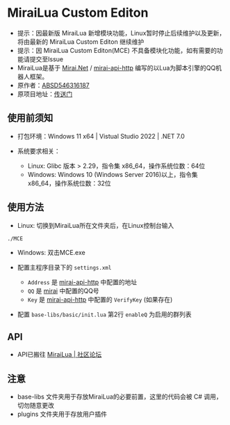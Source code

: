 # MiraiLua Custom Editon
- 提示：因最新版 MiraiLua 新增模块功能，Linux暂时停止后续维护以及更新，将由最新的 MiraiLua Custom Editon 继续维护
- 提示：因 MiraiLua Custom Editon(MCE) 不具备模块化功能，如有需要的功能请提交至Issue
- MiraiLua是基于 [Mirai.Net](https://github.com/SinoAHpx/Mirai.Net) / [mirai-api-http](https://github.com/project-mirai/mirai-api-http) 编写的以Lua为脚本引擎的QQ机器人框架。
- 原作者：[ABSD546316187](https://github.com/ABSD546316187)
- 原项目地址：[传送门](https://github.com/ABSD546316187/MiraiLua)

## 使用前须知
- 打包环境：Windows 11 x64 | Vistual Studio 2022 | .NET 7.0

- 系统要求相关：
  - Linux: Glibc 版本 > 2.29，指令集 x86_64，操作系统位数：64位
  - Windows: Windows 10 (Windows Server 2016)以上，指令集 x86_64，操作系统位数：32位

## 使用方法
- Linux: 切换到MiraiLua所在文件夹后，在Linux控制台输入
```bash
./MCE
```
- Windows: 双击MCE.exe

- 配置主程序目录下的 `settings.xml`
  - `Address` 是 [mirai-api-http](https://github.com/project-mirai/mirai-api-http) 中配置的地址
  - `QQ` 是 [mirai](https://github.com/mamoe/mirai) 中配置的QQ号
  - `Key` 是 [mirai-api-http](https://github.com/project-mirai/mirai-api-http) 中配置的 `VerifyKey` (如果存在)

- 配置 `base-libs/basic/init.lua` 第2行 `enableQ` 为启用的群列表
  
## API
- API已搬往 [MiraiLua | 社区论坛](https://teasmc.cn/d/26-mirailua-api%E4%B8%80%E8%A7%88)
## 注意

- base-libs 文件夹用于存放MiraiLua的必要前置，这里的代码会被 C# 调用，切勿随意更改
- plugins 文件夹用于存放用户插件
